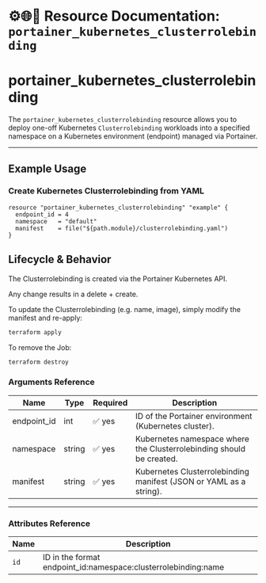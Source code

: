 # ⚙️🌐👤 **Resource Documentation: `portainer_kubernetes_clusterrolebinding`**

# portainer_kubernetes_clusterrolebinding

The `portainer_kubernetes_clusterrolebinding` resource allows you to deploy one-off Kubernetes `Clusterrolebinding` workloads into a specified namespace on a Kubernetes environment (endpoint) managed via Portainer.

---

## Example Usage
### Create Kubernetes Clusterrolebinding from YAML
```hcl
resource "portainer_kubernetes_clusterrolebinding" "example" {
  endpoint_id = 4
  namespace   = "default"
  manifest    = file("${path.module}/clusterrolebinding.yaml")
}
```

## Lifecycle & Behavior
The Clusterrolebinding is created via the Portainer Kubernetes API.

Any change results in a delete + create.

To update the Clusterrolebinding (e.g. name, image), simply modify the manifest and re-apply:

```sh
terraform apply
```

To remove the Job:
```sh
terraform destroy
```

### Arguments Reference
| Name        | Type   | Required | Description                                                  |
|-------------|--------|----------|--------------------------------------------------------------|
| endpoint_id | int    | ✅ yes   | ID of the Portainer environment (Kubernetes cluster).        |
| namespace   | string | ✅ yes   | Kubernetes namespace where the Clusterrolebinding should be created.    |
| manifest    | string | ✅ yes   | Kubernetes Clusterrolebinding manifest (JSON or YAML as a string).      |

---

### Attributes Reference
| Name | Description                               |
|------|-------------------------------------------|
| `id` | 	ID in the format endpoint_id:namespace:clusterrolebinding:name    |
